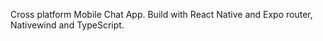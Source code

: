 Cross platform Mobile Chat App.
Build with React Native and Expo router, Nativewind and TypeScript.

